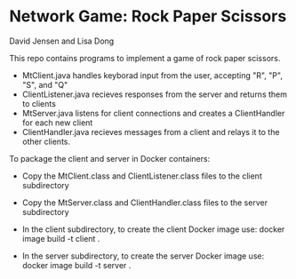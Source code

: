 # Network Game: Rock Paper Scissors
David Jensen and Lisa Dong

This repo contains programs to implement a game of rock paper scissors.

* MtClient.java handles keyborad input from the user, accepting "R", "P", "S", and "Q"
* ClientListener.java recieves responses from the server and returns them to clients
* MtServer.java listens for client connections and creates a ClientHandler for each new client
* ClientHandler.java recieves messages from a client and relays it to the other clients.



To package the client and server in Docker containers:

* Copy the MtClient.class and ClientListener.class files to the client subdirectory
* Copy the MtServer.class and ClientHandler.class files to the server subdirectory

* In the client subdirectory, to create the client Docker image use:
	docker image build -t client . 

* In the server subdirectory, to create the server Docker image use:
	docker image build -t server .

